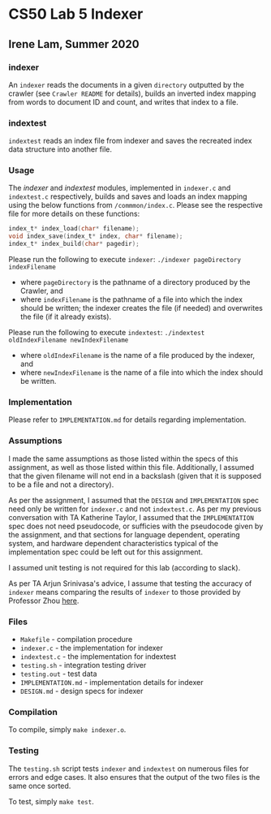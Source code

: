 # CS50 Lab 5 Indexer 
## Irene Lam, Summer 2020

### indexer

An `indexer` reads the documents in a given `directory` outputted by the crawler (see `Crawler README` for details), builds an inverted index mapping from words to document ID and count, and writes that index to a file.

### indextest

`indextest` reads an index file from indexer and saves the recreated index data structure into another file.

### Usage

The *indexer* and *indextest* modules, implemented in `indexer.c` and `indextest.c` respectively, builds and saves and loads an index mapping using the below functions from `/commmon/index.c`. Please see the respective file for more details on these functions:

```c
index_t* index_load(char* filename);
void index_save(index_t* index, char* filename);
index_t* index_build(char* pagedir);
```

Please run the following to execute `indexer`:
`./indexer pageDirectory indexFilename`
* where `pageDirectory` is the pathname of a directory produced by the Crawler, and
* where `indexFilename` is the pathname of a file into which the index should be written; the indexer creates the file (if needed) and overwrites the file (if it already exists).

Please run the following to execute `indextest`:
`./indextest oldIndexFilename newIndexFilename`
* where `oldIndexFilename` is the name of a file produced by the indexer, and
* where `newIndexFilename` is the name of a file into which the index should be written.

### Implementation

Please refer to `IMPLEMENTATION.md` for details regarding implementation.


### Assumptions

I made the same assumptions as those listed within the specs of this assignment, as well as those listed within this file. Additionally, I assumed that the given filename will not end in a backslash (given that it is supposed to be a file and not a directory).

As per the assignment, I assumed that the `DESIGN` and `IMPLEMENTATION` spec need only be written for `indexer.c` and not `indextest.c`. As per my previous conversation with TA Katherine Taylor, I assumed that the `IMPLEMENTATION` spec does not need pseudocode, or sufficies with the pseudocode given by the assignment, and that sections for language dependent, operating system, and hardware dependent characteristics typical of the implementation spec could be left out for this assignment.

I assumed unit testing is not required for this lab (according to slack).

As per TA Arjun Srinivasa's advice, I assume that testing the accuracy of `indexer` means comparing the results of `indexer` to those provided by Professor Zhou [here](http://old-www.cs.dartmouth.edu/~cs50/data/tse-output/).

### Files

* `Makefile` - compilation procedure
* `indexer.c` - the implementation for indexer
* `indextest.c` - the implementation for indextest
* `testing.sh` - integration testing driver
* `testing.out` - test data
* `IMPLEMENTATION.md` - implementation details for indexer
* `DESIGN.md` - design specs for indexer 

### Compilation

To compile, simply `make indexer.o`.

### Testing

The `testing.sh` script tests `indexer` and `indextest` on numerous files for errors and edge cases. It also ensures that the output of the two files is the same once sorted.

To test, simply `make test`.
